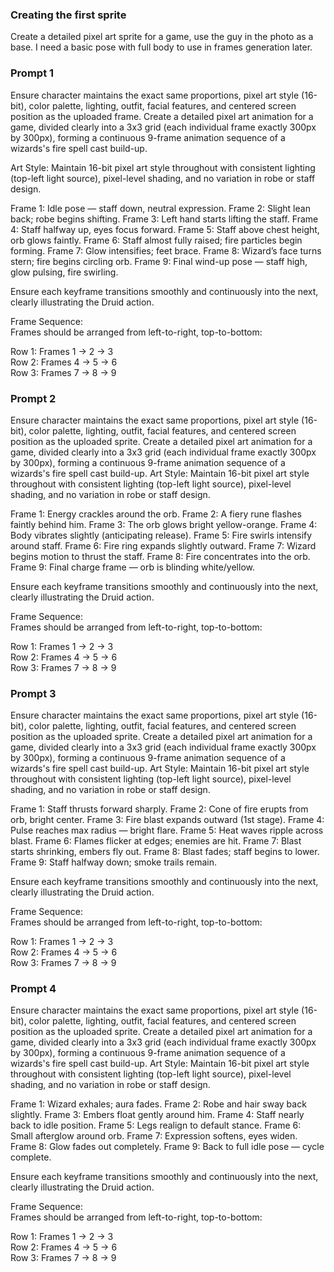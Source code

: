 ### Creating the first sprite
Create a detailed pixel art sprite for a game, use the guy in the photo as a base. 
I need a basic pose with full body to use in frames generation later.

### Prompt 1

Ensure character maintains the exact same proportions, pixel art style (16-bit), color palette, lighting, outfit, facial features, and centered screen position as the uploaded frame.
Create a detailed pixel art animation for a game, divided clearly into a 3x3 grid (each individual frame exactly 300px by 300px), forming a continuous 9-frame animation sequence of a wizards's fire spell cast build-up.

Art Style:
Maintain 16-bit pixel art style throughout with consistent lighting (top-left light source), pixel-level shading, and no variation in robe or staff design.

Frame 1: Idle pose — staff down, neutral expression.
Frame 2: Slight lean back; robe begins shifting.
Frame 3: Left hand starts lifting the staff.
Frame 4: Staff halfway up, eyes focus forward.
Frame 5: Staff above chest height, orb glows faintly.
Frame 6: Staff almost fully raised; fire particles begin forming.
Frame 7: Glow intensifies; feet brace.
Frame 8: Wizard’s face turns stern; fire begins circling orb.
Frame 9: Final wind-up pose — staff high, glow pulsing, fire swirling.

Ensure each keyframe transitions smoothly and continuously into the next, clearly illustrating the Druid action. 

Frame Sequence:   
Frames should be arranged from left-to-right, top-to-bottom:

Row 1: Frames 1 → 2 → 3  
Row 2: Frames 4 → 5 → 6  
Row 3: Frames 7 → 8 → 9

### Prompt 2

Ensure character maintains the exact same proportions, pixel art style (16-bit), color palette, lighting, outfit, facial features, and centered screen position as the uploaded sprite. 
Create a detailed pixel art animation for a game, divided clearly into a 3x3 grid (each individual frame exactly 300px by 300px), forming a continuous 9-frame animation sequence of a wizards's fire spell cast build-up.
Art Style:
Maintain 16-bit pixel art style throughout with consistent lighting (top-left light source), pixel-level shading, and no variation in robe or staff design.

Frame 1: Energy crackles around the orb.
Frame 2: A fiery rune flashes faintly behind him.
Frame 3: The orb glows bright yellow-orange.
Frame 4: Body vibrates slightly (anticipating release).
Frame 5: Fire swirls intensify around staff.
Frame 6: Fire ring expands slightly outward.
Frame 7: Wizard begins motion to thrust the staff.
Frame 8: Fire concentrates into the orb.
Frame 9: Final charge frame — orb is blinding white/yellow.

Ensure each keyframe transitions smoothly and continuously into the next, clearly illustrating the Druid action. 

Frame Sequence:   
Frames should be arranged from left-to-right, top-to-bottom:

Row 1: Frames 1 → 2 → 3  
Row 2: Frames 4 → 5 → 6  
Row 3: Frames 7 → 8 → 9

### Prompt 3

Ensure character maintains the exact same proportions, pixel art style (16-bit), color palette, lighting, outfit, facial features, and centered screen position as the uploaded sprite. 
Create a detailed pixel art animation for a game, divided clearly into a 3x3 grid (each individual frame exactly 300px by 300px), forming a continuous 9-frame animation sequence of a wizards's fire spell cast build-up.
Art Style:
Maintain 16-bit pixel art style throughout with consistent lighting (top-left light source), pixel-level shading, and no variation in robe or staff design.

Frame 1: Staff thrusts forward sharply.
Frame 2: Cone of fire erupts from orb, bright center.
Frame 3: Fire blast expands outward (1st stage).
Frame 4: Pulse reaches max radius — bright flare.
Frame 5: Heat waves ripple across blast.
Frame 6: Flames flicker at edges; enemies are hit.
Frame 7: Blast starts shrinking, embers fly out.
Frame 8: Blast fades; staff begins to lower.
Frame 9: Staff halfway down; smoke trails remain.

Ensure each keyframe transitions smoothly and continuously into the next, clearly illustrating the Druid action. 

Frame Sequence:   
Frames should be arranged from left-to-right, top-to-bottom:

Row 1: Frames 1 → 2 → 3  
Row 2: Frames 4 → 5 → 6  
Row 3: Frames 7 → 8 → 9

### Prompt 4

Ensure character maintains the exact same proportions, pixel art style (16-bit), color palette, lighting, outfit, facial features, and centered screen position as the uploaded sprite. 
Create a detailed pixel art animation for a game, divided clearly into a 3x3 grid (each individual frame exactly 300px by 300px), forming a continuous 9-frame animation sequence of a wizards's fire spell cast build-up.
Art Style:
Maintain 16-bit pixel art style throughout with consistent lighting (top-left light source), pixel-level shading, and no variation in robe or staff design.

Frame 1: Wizard exhales; aura fades.
Frame 2: Robe and hair sway back slightly.
Frame 3: Embers float gently around him.
Frame 4: Staff nearly back to idle position.
Frame 5: Legs realign to default stance.
Frame 6: Small afterglow around orb.
Frame 7: Expression softens, eyes widen.
Frame 8: Glow fades out completely.
Frame 9: Back to full idle pose — cycle complete.

Ensure each keyframe transitions smoothly and continuously into the next, clearly illustrating the Druid action. 

Frame Sequence:   
Frames should be arranged from left-to-right, top-to-bottom:

Row 1: Frames 1 → 2 → 3  
Row 2: Frames 4 → 5 → 6  
Row 3: Frames 7 → 8 → 9